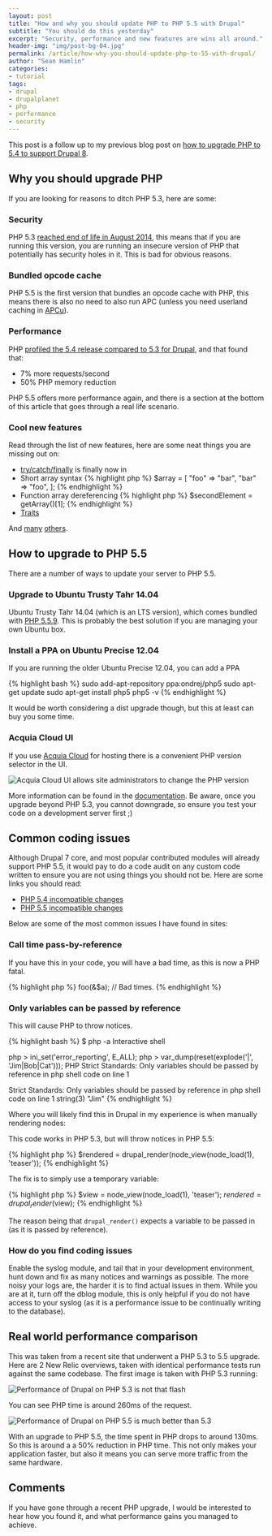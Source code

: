 ```yaml
---
layout: post
title: "How and why you should update PHP to PHP 5.5 with Drupal"
subtitle: "You should do this yesterday"
excerpt: "Security, performance and new features are wins all around."
header-img: "img/post-bg-04.jpg"
permalink: /article/how-why-you-should-update-php-to-55-with-drupal/
author: "Sean Hamlin"
categories:
- tutorial
tags:
- drupal
- drupalplanet
- php
- performance
- security
---
```


This post is a follow up to my previous blog post on [how to upgrade PHP to 5.4 to support Drupal 8](/article/upgrading-php-54-ubuntu-1204-lts-support-drupal-8).

## Why you should upgrade PHP

If you are looking for reasons to ditch PHP 5.3, here are some:

### Security

PHP 5.3 [reached end of life in August 2014](http://php.net/supported-versions.php), this means that if you are running this version, you are running an insecure version of PHP that potentially has security holes in it. This is bad for obvious reasons.

### Bundled opcode cache

PHP 5.5 is the first version that bundles an opcode cache with PHP, this means there is also no need to also run APC (unless you need userland caching in [APCu](https://github.com/krakjoe/apcu)).

### Performance

PHP [profiled the 5.4 release compared to 5.3 for Drupal](http://news.php.net/php.internals/57760), and that found that:

* 7% more requests/second
* 50% PHP memory reduction

PHP 5.5 offers more performance again, and there is a section at the bottom of this article that goes through a real life scenario.

### Cool new features

Read through the list of new features, here are some neat things you are missing out on:

* [try/catch/finally](http://php.net/manual/en/language.exceptions.php#language.exceptions.finally) is finally now in
* Short array syntax
{% highlight php %}
$array = [
  "foo" => "bar",
  "bar" => "foo",
];
{% endhighlight %}
* Function array dereferencing
{% highlight php %}
  $secondElement = getArray()[1];
{% endhighlight %}
* [Traits](http://php.net/manual/en/language.oop5.traits.php)

And [many](http://php.net/manual/en/migration54.new-features.php) [others](http://php.net/manual/en/migration55.new-features.php).

## How to upgrade to PHP 5.5

There are a number of ways to update your server to PHP 5.5.

### Upgrade to Ubuntu Trusty Tahr 14.04

Ubuntu Trusty Tahr 14.04 (which is an LTS version), which comes bundled with [PHP 5.5.9](http://packages.ubuntu.com/trusty/php5-common). This is probably the best solution if you are managing your own Ubuntu box.

### Install a PPA on Ubuntu Precise 12.04

If you are running the older Ubuntu Precise 12.04, you can add a PPA

{% highlight bash %}
sudo add-apt-repository ppa:ondrej/php5
sudo apt-get update
sudo apt-get install php5
php5 -v
{% endhighlight %}

It would be worth considering a dist upgrade though, but this at least can buy you some time.

### Acquia Cloud UI

If you use [Acquia Cloud](https://www.acquia.com/products-services/acquia-cloud) for hosting there is a convenient PHP version selector in the UI. 

<img src="{{ site.url }}/img/php55/cloud.png" alt="Acquia Cloud UI allows site administrators to change the PHP version" class="img-responsive img-thumbnail" />

More information can be found in the [documentation](https://docs.acquia.com/cloud/configure/environments/php#php-version). Be aware, once you upgrade beyond PHP 5.3, you cannot downgrade, so ensure you test your code on a development server first ;)

## Common coding issues

Although Drupal 7 core, and most popular contributed modules will already support PHP 5.5, it would pay to do a code audit on any custom code written to ensure you are not using things you should not be. Here are some links you should read:

* [PHP 5.4 incompatible changes](http://php.net/manual/en/migration54.incompatible.php)
* [PHP 5.5 incompatible changes](http://php.net/manual/en/migration55.incompatible.php)

Below are some of the most common issues I have found in sites:

### Call time pass-by-reference

If you have this in your code, you will have a bad time, as this is now a PHP fatal.

{% highlight php %}
foo(&$a); // Bad times.
{% endhighlight %}

### Only variables can be passed by reference

This will cause PHP to throw notices.

{% highlight bash %}
$ php -a
Interactive shell

php > ini_set('error_reporting', E_ALL);
php > var_dump(reset(explode('|', 'Jim|Bob|Cat')));
PHP Strict Standards:  Only variables should be passed by reference in php shell code on line 1

Strict Standards: Only variables should be passed by reference in php shell code on line 1
string(3) "Jim"
{% endhighlight %}

Where you will likely find this in Drupal in my experience is when manually rendering nodes:

This code works in PHP 5.3, but will throw notices in PHP 5.5:

{% highlight php %}
$rendered = drupal_render(node_view(node_load(1), 'teaser'));
{% endhighlight %}

The fix is to simply use a temporary variable:

{% highlight php %}
$view = node_view(node_load(1), 'teaser');
$rendered = drupal_render($view);
{% endhighlight %}

The reason being that <code>drupal_render()</code> expects a variable to be passed in (as it is passed by reference).

### How do you find coding issues

Enable the syslog module, and tail that in your development environment, hunt down and fix as many notices and warnings as possible. The more noisy your logs are, the harder it is to find actual issues in them. While you are at it, turn off the dblog module, this is only helpful if you do not have access to your syslog (as it is a performance issue to be continually writing to the database).

## Real world performance comparison

This was taken from a recent site that underwent a PHP 5.3 to 5.5 upgrade. Here are 2 New Relic overviews, taken with identical performance tests run against the same codebase. The first image is taken with PHP 5.3 running:

<img src="{{ site.url }}/img/php55/php53.png" alt="Performance of Drupal on PHP 5.3 is not that flash" class="img-responsive img-thumbnail" />

You can see PHP time is around 260ms of the request.

<img src="{{ site.url }}/img/php55/php55.png" alt="Performance of Drupal on PHP 5.5 is much better than 5.3" class="img-responsive img-thumbnail" />

With an upgrade to PHP 5.5, the time spent in PHP drops to around 130ms. So this is around a a 50% reduction in PHP time. This not only makes your application faster, but also it means you can serve more traffic from the same hardware.

## Comments

If you have gone through a recent PHP upgrade, I would be interested to hear how you found it, and what performance gains you managed to achieve.
